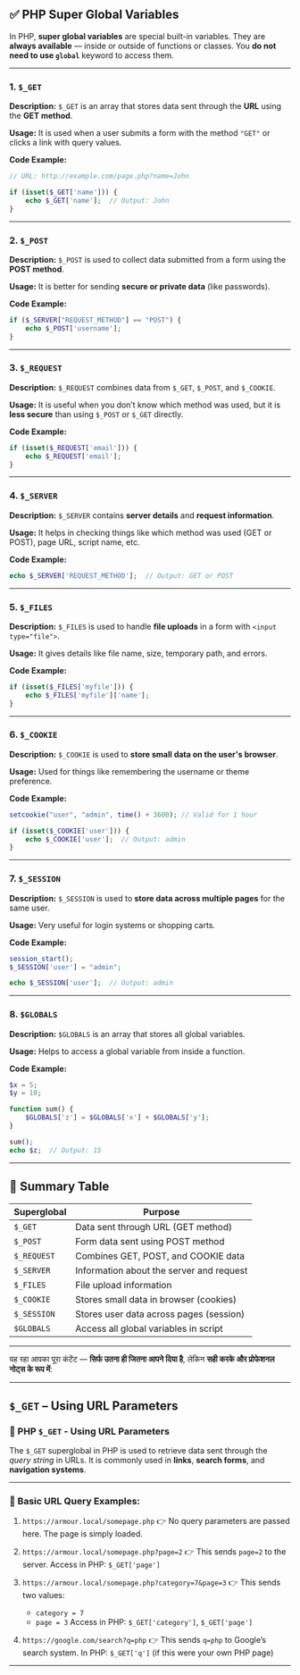 ## ✅ PHP Super Global Variables 
In PHP, **super global variables** are special built-in variables.
They are **always available** — inside or outside of functions or classes.
You **do not need to use `global`** keyword to access them.

---

### 1. `$_GET`

**Description:**
`$_GET` is an array that stores data sent through the **URL** using the **GET method**.

**Usage:**
It is used when a user submits a form with the method `"GET"` or clicks a link with query values.

**Code Example:**

```php
// URL: http://example.com/page.php?name=John

if (isset($_GET['name'])) {
    echo $_GET['name'];  // Output: John
}
```

---

### 2. `$_POST`

**Description:**
`$_POST` is used to collect data submitted from a form using the **POST method**.

**Usage:**
It is better for sending **secure or private data** (like passwords).

**Code Example:**

```php
if ($_SERVER["REQUEST_METHOD"] == "POST") {
    echo $_POST['username'];
}
```

---

### 3. `$_REQUEST`

**Description:**
`$_REQUEST` combines data from `$_GET`, `$_POST`, and `$_COOKIE`.

**Usage:**
It is useful when you don’t know which method was used, but it is **less secure** than using `$_POST` or `$_GET` directly.

**Code Example:**

```php
if (isset($_REQUEST['email'])) {
    echo $_REQUEST['email'];
}
```

---

### 4. `$_SERVER`

**Description:**
`$_SERVER` contains **server details** and **request information**.

**Usage:**
It helps in checking things like which method was used (GET or POST), page URL, script name, etc.

**Code Example:**

```php
echo $_SERVER['REQUEST_METHOD'];  // Output: GET or POST
```

---

### 5. `$_FILES`

**Description:**
`$_FILES` is used to handle **file uploads** in a form with `<input type="file">`.

**Usage:**
It gives details like file name, size, temporary path, and errors.

**Code Example:**

```php
if (isset($_FILES['myfile'])) {
    echo $_FILES['myfile']['name'];
}
```

---

### 6. `$_COOKIE`

**Description:**
`$_COOKIE` is used to **store small data on the user's browser**.

**Usage:**
Used for things like remembering the username or theme preference.

**Code Example:**

```php
setcookie("user", "admin", time() + 3600); // Valid for 1 hour

if (isset($_COOKIE['user'])) {
    echo $_COOKIE['user'];  // Output: admin
}
```

---

### 7. `$_SESSION`

**Description:**
`$_SESSION` is used to **store data across multiple pages** for the same user.

**Usage:**
Very useful for login systems or shopping carts.

**Code Example:**

```php
session_start();
$_SESSION['user'] = "admin";

echo $_SESSION['user'];  // Output: admin
```

---

### 8. `$GLOBALS`

**Description:**
`$GLOBALS` is an array that stores all global variables.

**Usage:**
Helps to access a global variable from inside a function.

**Code Example:**

```php
$x = 5;
$y = 10;

function sum() {
    $GLOBALS['z'] = $GLOBALS['x'] + $GLOBALS['y'];
}

sum();
echo $z;  // Output: 15
```

---

## 🧾 Summary Table

| Superglobal | Purpose                                  |
| ----------- | ---------------------------------------- |
| `$_GET`     | Data sent through URL (GET method)       |
| `$_POST`    | Form data sent using POST method         |
| `$_REQUEST` | Combines GET, POST, and COOKIE data      |
| `$_SERVER`  | Information about the server and request |
| `$_FILES`   | File upload information                  |
| `$_COOKIE`  | Stores small data in browser (cookies)   |
| `$_SESSION` | Stores user data across pages (session)  |
| `$GLOBALS`  | Access all global variables in script    |

---

यह रहा आपका पूरा कंटेंट — **सिर्फ उतना ही जितना आपने दिया है**, लेकिन **सही करके और प्रोफेशनल नोट्स के रूप में**:

---

## `$_GET` – Using URL Parameters

### 🔹 PHP `$_GET` - Using URL Parameters

The `$_GET` superglobal in PHP is used to retrieve data sent through the *query string* in URLs.
It is commonly used in **links**, **search forms**, and **navigation systems**.

---

### 🔹 Basic URL Query Examples:

1. `https://armour.local/somepage.php`
   👉 No query parameters are passed here. The page is simply loaded.

2. `https://armour.local/somepage.php?page=2`
   👉 This sends `page=2` to the server.
   Access in PHP: `$_GET['page']`

3. `https://armour.local/somepage.php?category=7&page=3`
   👉 This sends two values:

   * `category = 7`
   * `page = 3`
     Access in PHP: `$_GET['category']`, `$_GET['page']`

4. `https://google.com/search?q=php`
   👉 This sends `q=php` to Google’s search system.
   In PHP: `$_GET['q']` (if this were your own PHP page)

---




